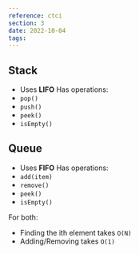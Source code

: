 ```yaml
---
reference: ctci
section: 3
date: 2022-10-04
tags: 
---
```


## Stack
- Uses **LIFO**
Has operations:
- `pop()`
- `push()`
- `peek()`
- `isEmpty()`

## Queue
- Uses **FIFO**
Has operations:
- `add(item)`
- `remove()`
- `peek()`
- `isEmpty()`

For both:
- Finding the ith element takes `O(N)`
- Adding/Removing takes `O(1)`